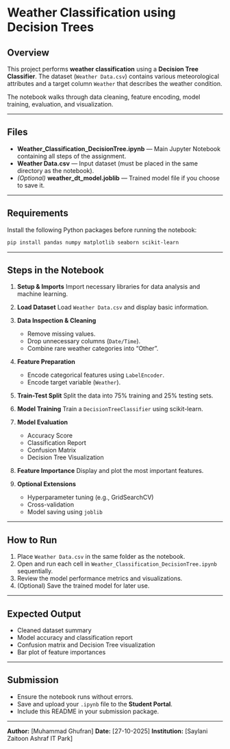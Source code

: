 # Weather Classification using Decision Trees

## Overview

This project performs **weather classification** using a **Decision Tree Classifier**.
The dataset (`Weather Data.csv`) contains various meteorological attributes and a target column `Weather` that describes the weather condition.

The notebook walks through data cleaning, feature encoding, model training, evaluation, and visualization.

---

## Files

* **Weather_Classification_DecisionTree.ipynb** — Main Jupyter Notebook containing all steps of the assignment.
* **Weather Data.csv** — Input dataset (must be placed in the same directory as the notebook).
* *(Optional)* **weather_dt_model.joblib** — Trained model file if you choose to save it.

---

## Requirements

Install the following Python packages before running the notebook:

```bash
pip install pandas numpy matplotlib seaborn scikit-learn
```

---

## Steps in the Notebook

1. **Setup & Imports**
   Import necessary libraries for data analysis and machine learning.

2. **Load Dataset**
   Load `Weather Data.csv` and display basic information.

3. **Data Inspection & Cleaning**

   * Remove missing values.
   * Drop unnecessary columns (`Date/Time`).
   * Combine rare weather categories into “Other”.

4. **Feature Preparation**

   * Encode categorical features using `LabelEncoder`.
   * Encode target variable (`Weather`).

5. **Train-Test Split**
   Split the data into 75% training and 25% testing sets.

6. **Model Training**
   Train a `DecisionTreeClassifier` using scikit-learn.

7. **Model Evaluation**

   * Accuracy Score
   * Classification Report
   * Confusion Matrix
   * Decision Tree Visualization

8. **Feature Importance**
   Display and plot the most important features.

9. **Optional Extensions**

   * Hyperparameter tuning (e.g., GridSearchCV)
   * Cross-validation
   * Model saving using `joblib`

---

## How to Run

1. Place `Weather Data.csv` in the same folder as the notebook.
2. Open and run each cell in `Weather_Classification_DecisionTree.ipynb` sequentially.
3. Review the model performance metrics and visualizations.
4. (Optional) Save the trained model for later use.

---

## Expected Output

* Cleaned dataset summary
* Model accuracy and classification report
* Confusion matrix and Decision Tree visualization
* Bar plot of feature importances

---

## Submission

* Ensure the notebook runs without errors.
* Save and upload your `.ipynb` file to the **Student Portal**.
* Include this README in your submission package.

---

**Author:** [Muhammad Ghufran]
**Date:** [27-10-2025]
**Institution:** [Saylani Zaitoon Ashraf IT Park]
